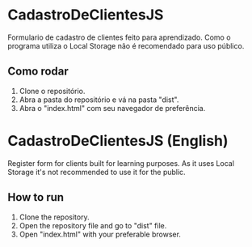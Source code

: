 # CadastroDeClientesJS
Formulario de cadastro de clientes feito para aprendizado. Como o programa utiliza o Local Storage não é recomendado para uso público.

## Como rodar
1. Clone o repositório.
2. Abra a pasta do repositório e vá na pasta "dist".
3. Abra o "index.html" com seu navegador de preferência.

# CadastroDeClientesJS (English)
Register form for clients built for learning purposes. As it uses Local Storage it's not recommended to use it for the public.

## How to run
1. Clone the repository.
2. Open the repository file and go to "dist" file.
3. Open "index.html" with your preferable browser.

